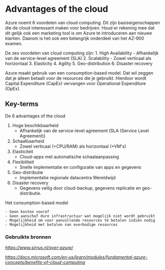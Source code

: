 # Advantages of the cloud

Azure noemt 6 voordelen van cloud computing. Dit zijn basiseigenschappen die de cloud interessant maken voor bedrijven. Houd er rekening mee dat dit gelijk ook een marketing tool is om Azure te introduceren aan nieuwe klanten. Daarom is het ook een belangrijk onderdeel van het AZ-900 examen.

De zes voordelen van cloud computing zijn:
    1. High Availability
        - Afhankelijk van de service-level agreement (SLA)
    2. Scalability
        - Zowel verticaal als horizontaal
    3. Elasticity
    4. Agility
    5. Geo-distribution
    6. Disaster recovery

Azure maakt gebruik van een consumption-based model. Dat wil zeggen dat je alleen betaalt voor de resources die je gebruikt. Hierdoor wordt Capital Expenditure (CapEx) vervangen voor Operational Expenditure (OpEx).

## Key-terms

De 6 advantages of the cloud
1. Hoge beschikbaarheid
    - Afhankelijk van de service-level agreement (SLA (Service Level Agreement)) 
2. Schaalbaarheid
    - Zowel verticaal (+CPU/RAM) als horizontaal (+VM's)
3. Elasticiteit
    - Cloud-apps met automatische schaalaanpassing
4. Flexibiliteit
    - Snelle implementatie en configuratie van apps en gegevens
5. Geo-distributie
    - Implementatie regionale datacentra Wereldwijd
6. Disaster recovery
    - Gegevens veilig door cloud-backup, gegevens replicatie en geo-distributie.

Het consumption-based model

    - Geen kosten vooraf
    - Geen aanschaf dure infrastructuur wat mogelijk niet wordt gebruikt
    - Mogelijkheid om voor aanvullende resources te betalen indien nodig
    - Mogelijkheid met betalen van overbodige resources

### Gebruikte bronnen

*<https://www.sirrus.nl/over-azure/>*

*<https://docs.microsoft.com/en-us/learn/modules/fundamental-azure-concepts/benefits-of-cloud-computing>*

